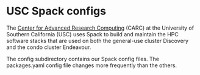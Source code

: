 # USC Spack configs

The [Center for Advanced Research Computing](https://carc.usc.edu/) (CARC) at the University of Southern California (USC) uses Spack to build and maintain the HPC software stacks that are used on both the general-use cluster Discovery and the condo cluster Endeavour.

The config subdirectory contains our Spack config files. The packages.yaml config file changes more frequently than the others.
